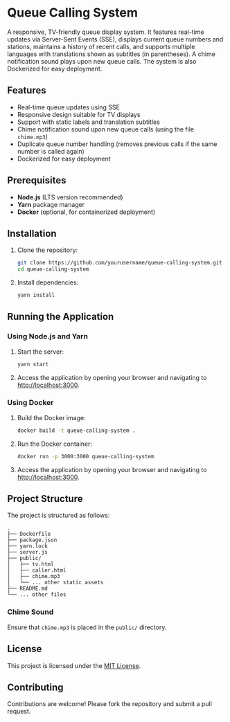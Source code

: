 # Queue Calling System

A responsive, TV-friendly queue display system. It features real-time updates via Server-Sent Events (SSE), displays current queue numbers and stations, maintains a history of recent calls, and supports multiple languages with translations shown as subtitles (in parentheses). A chime notification sound plays upon new queue calls. The system is also Dockerized for easy deployment.

## Features

- Real-time queue updates using SSE
- Responsive design suitable for TV displays
- Support with static labels and translation subtitles
- Chime notification sound upon new queue calls (using the file `chime.mp3`)
- Duplicate queue number handling (removes previous calls if the same number is called again)
- Dockerized for easy deployment

## Prerequisites

- **Node.js** (LTS version recommended)
- **Yarn** package manager
- **Docker** (optional, for containerized deployment)

## Installation

1. Clone the repository:
    ```bash
    git clone https://github.com/yourusername/queue-calling-system.git
    cd queue-calling-system
    ```

2. Install dependencies:
    ```bash
    yarn install
    ```

## Running the Application

### Using Node.js and Yarn

1. Start the server:
    ```bash
    yarn start
    ```

2. Access the application by opening your browser and navigating to [http://localhost:3000](http://localhost:3000).

### Using Docker

1. Build the Docker image:
    ```bash
    docker build -t queue-calling-system .
    ```

2. Run the Docker container:
    ```bash
    docker run -p 3000:3000 queue-calling-system
    ```

3. Access the application by opening your browser and navigating to [http://localhost:3000](http://localhost:3000).

## Project Structure

The project is structured as follows:

```
.
├── Dockerfile
├── package.json
├── yarn.lock
├── server.js
├── public/
│   ├── tv.html
│   ├── caller.html
│   ├── chime.mp3
│   └── ... other static assets
├── README.md
└── ... other files
```

### Chime Sound

Ensure that `chime.mp3` is placed in the `public/` directory.

## License

This project is licensed under the [MIT License](LICENSE).

## Contributing

Contributions are welcome! Please fork the repository and submit a pull request.